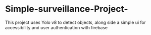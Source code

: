 # Simple-surveillance-Project-
This project uses Yolo v8 to detect objects, along side a simple ui for accessibility and user authentication with firebase
